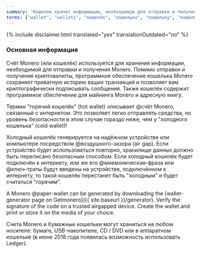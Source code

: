 ```yaml
---
summary: 'Кошелек хранит информацию, необходимую для отправки и получения Monero'
terms: ["wallet", "wallets", "кошелёк", "кошелька", "кошельку", "кошельком"]
---
```


{% include disclaimer.html translated="yes" translationOutdated="no" %}

### Основная информация

Счёт Monero (или кошелёк) используется для хранения информации, необходимой
для отправки и получения Monero. Помимо отправки и получения криптовалюты,
программное обеспечение кошелька Monero сохраняет приватную историю ваших
транзакций и позволяет вам криптографически подписывать сообщения. Также
кошелёк содержит программное обеспечение для майнинга Monero и адресную
книгу.

Термин "горячий кошелёк" (hot wallet) описывает @счёт Monero, связанный с
интернетом. Это позволяет легко отправлять средства, но уровень безопасности
в этом случае гораздо ниже, чем у "холодного кошелька" (cold wallet)!

Холодный кошелёк генерируется на надёжном устройстве или компьютере
посредством @воздушного-зазора (air gap). Если устройство будет
использоваться повторно, хранилище данных должно быть переписано безопасным
способом. Если холодный кошелёк будет подключён к интернету, или же его
@мнемоническая-фраза или @ключ-траты будут введены на устройстве,
подключённом к интернету, то такой кошелёк перестанет быть "холодным" и
будет считаться "горячим".

A Monero @paper-wallet can be generated by downloading the [wallet-generator
page on Getmonero]({{ site.baseurl }}/generator). Verify the signature of
the code on a trusted airgapped device.  Create the wallet and print or
store it on the media of your choice.

Счета Monero и бумажные кошельки могут храниться на любом носителе: бумаге,
USB-накопителе, CD / DVD или в аппаратном кошельке (в июне 2018 года
появилась возможность использовать Ledger).
